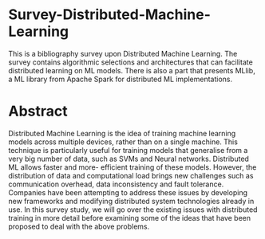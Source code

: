 # Survey-Distributed-Machine-Learning
This is a bibliography survey upon Distributed Machine Learning. The survey contains algorithmic selections and architectures that can facilitate distributed learning on ML models. There is also a part that presents MLlib, a ML library from Apache Spark for distributed ML implementations.

# Abstract
Distributed Machine Learning is the idea of training machine learning models
across multiple devices, rather than on a single machine. This technique is
particularly useful for training models that generalise from a very big number of
data, such as SVMs and Neural networks. Distributed ML allows faster and more-
efficient training of these models. However, the distribution of data and
computational load brings new challenges such as communication overhead, data
inconsistency and fault tolerance. Companies have been attempting to address
these issues by developing new frameworks and modifying distributed system
technologies already in use. In this survey study, we will go over the existing issues
with distributed training in more detail before examining some of the ideas that have
been proposed to deal with the above problems.
